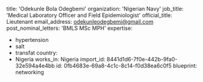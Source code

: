 title: 'Odekunle Bola Odegbemi'
organization: 'Nigerian Navy'
job_title: 'Medical Laboratory Officer and Field Epidemiologist'
official_title: Lieutenant
email_address: odekunleodegbemi@gmail.com
post_nominal_letters: 'BMLS MSc MPH'
expertise:
  - hypertension
  - salt
  - transfat
country:
  - Nigeria
works_in: Nigeria
import_id: 8441d1d6-7f0e-442b-9fa0-32e594a4e4bb
id: 0fb4683e-69a8-4c1c-8c14-f0d38ea6c0f5
blueprint: networking
